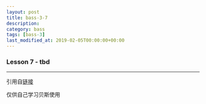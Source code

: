 ```yaml
---
layout: post
title: bass-3-7
description: 
category: bass
tags: [bass-3]
last_modified_at: 2019-02-05T00:00:00+00:00
---
```


### __Lesson 7 - tbd__

<hr>

引用自[链接](https://www.youtube.com/playlist?list=PLImrzCNnL5Plu8Pk3LFTM1YVgg1UTRy2X)

仅供自己学习贝斯使用


